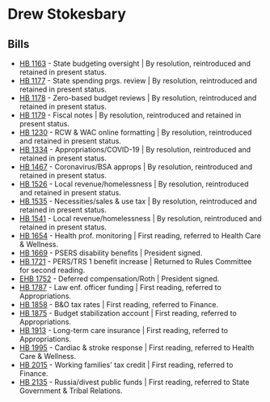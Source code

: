 # Drew Stokesbary
## Bills
* [HB 1163](/bill/2021-22/hb/1163/) - State budgeting oversight | By resolution, reintroduced and retained in present status.
* [HB 1177](/bill/2021-22/hb/1177/) - State spending prgs. review | By resolution, reintroduced and retained in present status.
* [HB 1178](/bill/2021-22/hb/1178/) - Zero-based budget reviews | By resolution, reintroduced and retained in present status.
* [HB 1179](/bill/2021-22/hb/1179/) - Fiscal notes | By resolution, reintroduced and retained in present status.
* [HB 1230](/bill/2021-22/hb/1230/) - RCW & WAC online formatting | By resolution, reintroduced and retained in present status.
* [HB 1334](/bill/2021-22/hb/1334/) - Appropriations/COVID-19 | By resolution, reintroduced and retained in present status.
* [HB 1467](/bill/2021-22/hb/1467/) - Coronavirus/BSA approps | By resolution, reintroduced and retained in present status.
* [HB 1526](/bill/2021-22/hb/1526/) - Local revenue/homelessness | By resolution, reintroduced and retained in present status.
* [HB 1535](/bill/2021-22/hb/1535/) - Necessities/sales & use tax | By resolution, reintroduced and retained in present status.
* [HB 1541](/bill/2021-22/hb/1541/) - Local revenue/homelessness | By resolution, reintroduced and retained in present status.
* [HB 1654](/bill/2021-22/hb/1654/) - Health prof. monitoring | First reading, referred to Health Care & Wellness.
* [HB 1669](/bill/2021-22/hb/1669/) - PSERS disability benefits | President signed.
* [HB 1721](/bill/2021-22/hb/1721/) - PERS/TRS 1 benefit increase | Returned to Rules Committee for second reading.
* [EHB 1752](/bill/2021-22/ehb/1752/) - Deferred compensation/Roth | President signed.
* [HB 1787](/bill/2021-22/hb/1787/) - Law enf. officer funding | First reading, referred to Appropriations.
* [HB 1858](/bill/2021-22/hb/1858/) - B&O tax rates | First reading, referred to Finance.
* [HB 1875](/bill/2021-22/hb/1875/) - Budget stabilization account | First reading, referred to Appropriations.
* [HB 1913](/bill/2021-22/hb/1913/) - Long-term care insurance | First reading, referred to Appropriations.
* [HB 1995](/bill/2021-22/hb/1995/) - Cardiac & stroke response | First reading, referred to Health Care & Wellness.
* [HB 2015](/bill/2021-22/hb/2015/) - Working families' tax credit | First reading, referred to Finance.
* [HB 2135](/bill/2021-22/hb/2135/) - Russia/divest public funds | First reading, referred to State Government & Tribal Relations.
